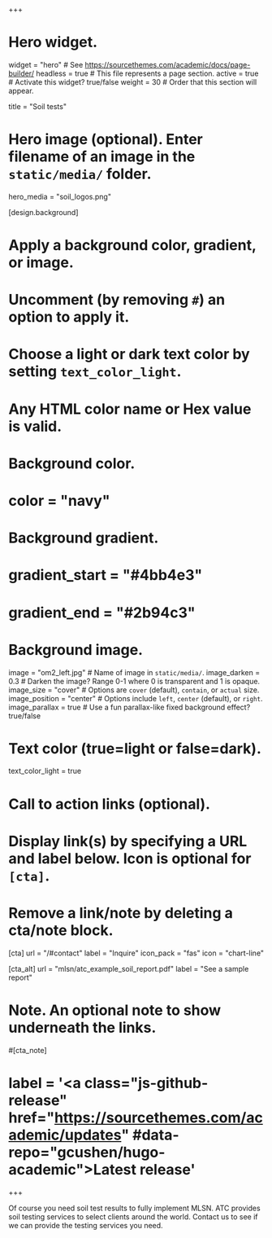 +++
# Hero widget.
widget = "hero"  # See https://sourcethemes.com/academic/docs/page-builder/
headless = true  # This file represents a page section.
active = true  # Activate this widget? true/false
weight = 30  # Order that this section will appear.

title = "Soil tests"

# Hero image (optional). Enter filename of an image in the `static/media/` folder.
 hero_media = "soil_logos.png"

[design.background]
  # Apply a background color, gradient, or image.
  #   Uncomment (by removing `#`) an option to apply it.
  #   Choose a light or dark text color by setting `text_color_light`.
  #   Any HTML color name or Hex value is valid.

  # Background color.
  # color = "navy"
  
  # Background gradient.
  #  gradient_start = "#4bb4e3"
  # gradient_end = "#2b94c3"
  
  # Background image.
   image = "om2_left.jpg"  # Name of image in `static/media/`.
   image_darken = 0.3  # Darken the image? Range 0-1 where 0 is transparent and 1 is opaque.
   image_size = "cover"  #  Options are `cover` (default), `contain`, or `actual` size.
   image_position = "center"  # Options include `left`, `center` (default), or `right`.
   image_parallax = true  # Use a fun parallax-like fixed background effect? true/false
  
  # Text color (true=light or false=dark).
  text_color_light = true

# Call to action links (optional).
#   Display link(s) by specifying a URL and label below. Icon is optional for `[cta]`.
#   Remove a link/note by deleting a cta/note block.
[cta]
  url = "/#contact"
  label = "Inquire"
  icon_pack = "fas"
  icon = "chart-line"
  
[cta_alt]
  url = "mlsn/atc_example_soil_report.pdf"
  label = "See a sample report"

# Note. An optional note to show underneath the links.
#[cta_note]
#  label = '<a class="js-github-release" href="https://sourcethemes.com/academic/updates"  #data-repo="gcushen/hugo-academic">Latest release<!-- V --></a>'
+++

Of course you need soil test results to fully implement MLSN. ATC provides soil testing services to select clients around the world. Contact us to see if we can provide the testing services you need.

